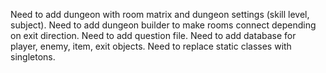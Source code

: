 Need to add dungeon with room matrix and dungeon settings (skill level, subject).
Need to add dungeon builder to make rooms connect depending on exit direction.
Need to add question file.
Need to add database for player, enemy, item, exit objects.
Need to replace static classes with singletons.
